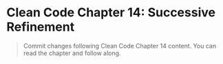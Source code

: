 # Clean Code Chapter 14: Successive Refinement

> Commit changes following Clean Code Chapter 14 content. You can read the chapter and follow along. 